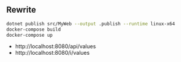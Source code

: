 ## Rewrite

```bash
dotnet publish src/MyWeb --output .publish --runtime linux-x64
docker-compose build
docker-compose up
```

- http://localhost:8080/api/values
- http://localhost:8080/i/values